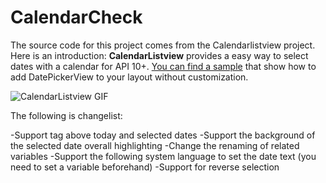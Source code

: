 CalendarCheck
================

The source code for this project comes from the Calendarlistview project. Here is an introduction:
**CalendarListview** provides a easy way to select dates with a calendar for API 10+. [You can find a sample](https://github.com/traex/CalendarListview/blob/master/sample/) that show how to add DatePickerView to your layout without customization.

![CalendarListview GIF](https://github.com/traex/CalendarListview/blob/master/demo.gif)

The following is changelist:


-Support tag above today and selected dates
-Support the background of the selected date overall highlighting
-Change the renaming of related variables
-Support the following system language to set the date text (you need to set a variable beforehand)
-Support for reverse selection